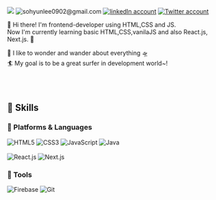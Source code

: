 <!--
**lisohh/lisohh** is a ✨ _special_ ✨ repository because its `README.md` (this file) appears on your GitHub profile.

Here are some ideas to get you started:

- 🔭 I’m currently working on ...
- 🌱 I’m currently learning ...
- 👯 I’m looking to collaborate on ...
- 🤔 I’m looking for help with ...
- 💬 Ask me about ...
- 📫 How to reach me: ...
- 😄 Pronouns: ...
- ⚡ Fun fact: ...
-->
<a href="https://lisohh-blog-lisohh.vercel.app/"><img src="https://img.shields.io/badge/-%E2%9D%8B%20blogs-brightgreen"/></a>
<img alt="sohyunlee0902@gmail.com"  src="https://img.shields.io/badge/Gmail-EA4335?style=flat-square&logo=Gmail&logoColor=white"/>
<a href="https://www.linkedin.com/in/sohyun-lee-601092183/"><img alt="linkedIn account"  src="https://img.shields.io/badge/SohyunLee-0A66C2?style=flat-square&logo=LinkedIn&logoColor=white"/></a>
<a href="https://twitter.com/keia_oli"><img alt="Twitter account" src="https://img.shields.io/badge/keia_oli-1DA1F2?style=flat-square&logo=LinkedIn&logoColor=white"/></a>


👋 Hi there! I'm frontend-developer using HTML,CSS and JS.<br>
Now I'm currently learning basic HTML,CSS,vanilaJS and also React.js, Next.js. 🌱

🐬 I like to wonder and wander about everything 🛸<br>
🏄 My goal is to be a great surfer in development world~!

<br><br>
## 🔑 Skills

### 📡 Platforms & Languages

<img alt="HTML5"  src="https://img.shields.io/badge/HTML5-E34F26?style=flat-square&logo=HTML5&logoColor=white"/><span>
<img alt="CSS3"  src="https://img.shields.io/badge/CSS3-1572B6?style=flat-square&logo=CSS3&logoColor=white"/><span>
<img alt="JavaScript"  src="https://img.shields.io/badge/JavaScript-F7DF1E?style=flat-square&logo=JavaScript&logoColor=white"/><span>
<img alt="Java"  src="https://img.shields.io/badge/Java-007396?style=flat-square&logo=Java&logoColor=white"/><br><br>
<img alt="React.js"  src="https://img.shields.io/badge/React.js-61DAFB?style=flat-square&logo=React.js&logoColor=white"/><span>
<img alt="Next.js"  src="https://img.shields.io/badge/Next.js-000000?style=flat-square&logo=Next.js&logoColor=white"/>

### 🔫 Tools

<img alt="Firebase"  src="https://img.shields.io/badge/Firebase-FFCA28?style=flat-square&logo=Firebase&logoColor=white"/><span>
<img alt="Git"  src="https://img.shields.io/badge/Git-red?style=flat-square&logo=Git&logoColor=white"/>
